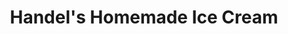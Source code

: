 ---
title: "Handel's Homemade Ice Cream"
url: /youngstown/handels-homemade-ice-cream/
shop: Eisprodukte
---